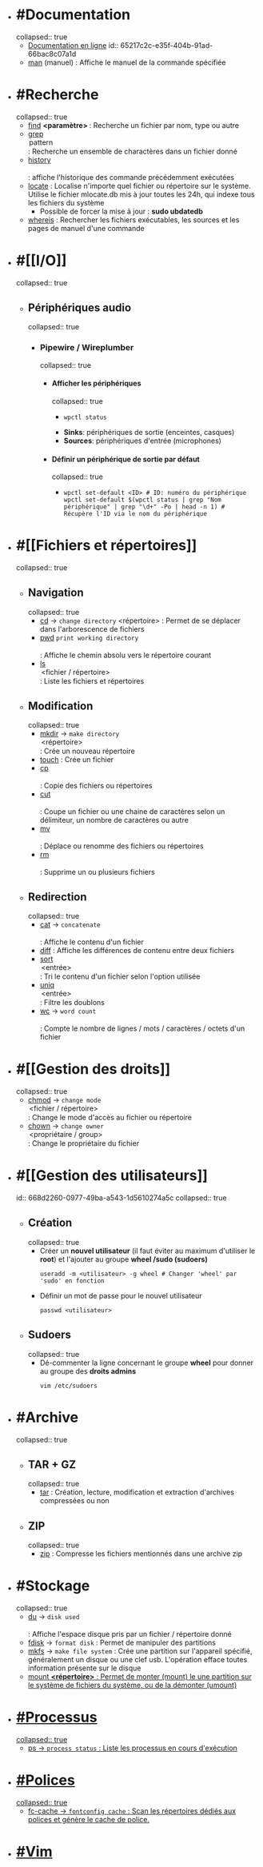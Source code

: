 - # #Documentation
  collapsed:: true
  - [Documentation en ligne](https://www.geeksforgeeks.org/linux-commands/)
    id:: 65217c2c-e35f-404b-91ad-66bac8c07a1d
  - [man](https://www.geeksforgeeks.org/man-command-in-linux-with-examples/) <commande> (manuel) : Affiche le manuel de la commande spécifiée
- # #Recherche
  collapsed:: true
  - [find](https://www.geeksforgeeks.org/find-command-in-linux-with-examples/) **<base> <paramètre> <fichier>** : Recherche un fichier par nom, type ou autre
  - [grep](https://www.geeksforgeeks.org/grep-command-in-unixlinux/) **<option> pattern <fichier>** : Recherche un ensemble de charactères dans un fichier donné
  - [history](https://www.geeksforgeeks.org/history-command-in-linux-with-examples/) **<option>** : affiche l'historique des commande précédemment exécutées
  - [locate](https://www.geeksforgeeks.org/locate-command-in-linux-with-examples/) **<fichier>** : Localise n'importe quel fichier ou répertoire sur le système. Utilise le fichier mlocate.db mis à jour toutes les 24h, qui indexe tous les fichiers du système
    - Possible de forcer la mise à jour : **sudo ubdatedb**
  - [whereis](https://en.wikibooks.org/wiki/Guide_to_Unix/Commands/Finding_Files#whereis) **<commande>** : Rechercher  les fichiers exécutables, les sources et les pages de manuel d'une commande
- # #[[I/O]]
  collapsed:: true
  - ## Périphériques audio
    collapsed:: true
    - ### Pipewire / Wireplumber
      collapsed:: true
      - #### Afficher les périphériques
        collapsed:: true
        - ```shell
          wpctl status
          ```
        - **Sinks**: périphériques de sortie (enceintes, casques)
        - **Sources**: périphériques d'entrée (microphones)
      - #### Définir un périphérique de sortie par défaut
        collapsed:: true
        - ```shell
          wpctl set-default <ID> # ID: numéro du périphérique
          wpctl set-default $(wpctl status | grep "Nom périphérique" | grep "\d+" -Po | head -n 1) # Récupère l'ID via le nom du périphérique
          ```
- # #[[Fichiers et répertoires]]
  collapsed:: true
  - ## Navigation
    collapsed:: true
    - [cd](https://www.geeksforgeeks.org/cd-command-in-linux-with-examples/) -> `change directory` <répertoire> : Permet de se déplacer dans l'arborescence de fichiers
    - [pwd](https://www.geeksforgeeks.org/pwd-command-in-linux-with-examples/) `print working directory` **<option>** : Affiche le chemin absolu vers le répertoire courant
    - [ls](https://www.geeksforgeeks.org/ls-command-in-linux/) **<option> <fichier / répertoire>** : Liste les fichiers et répertoires
  - ## Modification
    collapsed:: true
    - [mkdir](https://www.geeksforgeeks.org/mkdir-command-in-linux-with-examples/) -> `make directory` **<option> <répertoire>** : Crée un nouveau répertoire
    - [touch](https://www.geeksforgeeks.org/touch-command-in-linux-with-examples/) **<fichier>** : Crée un fichier
    - [cp](https://www.geeksforgeeks.org/cp-command-linux-examples/) **<option> <source> <destination>** : Copie des fichiers ou répertoires
    - [cut](https://www.geeksforgeeks.org/cut-command-linux-examples/) **<option> <fichier>** : Coupe un fichier ou une chaine de caractères selon un délimiteur, un nombre de caractères ou autre
    - [mv](https://www.geeksforgeeks.org/mv-command-linux-examples/) **<option> <source> <destination>** : Déplace ou renomme des fichiers ou répertoires
    - [rm](https://www.geeksforgeeks.org/rm-command-linux-examples/) **<option> <fichier>** : Supprime un ou plusieurs fichiers
  - ## Redirection
    collapsed:: true
    - [cat](https://www.geeksforgeeks.org/cat-command-in-linux-with-examples/) -> `concatenate` **<option> <fichier>** : Affiche le contenu d'un fichier
    - [diff](https://www.geeksforgeeks.org/diff-command-linux-examples/) **<options> <fichier1> <fichier2>** : Affiche les différences de contenu entre deux fichiers
    - [sort](https://www.geeksforgeeks.org/sort-command-linuxunix-examples/) **<option> <entrée>** : Tri le contenu d'un fichier selon l'option utilisée
    - [uniq](https://www.geeksforgeeks.org/uniq-command-in-linux-with-examples/) **<option> <entrée<sortie>>** : Filtre les doublons
    - [wc](https://www.geeksforgeeks.org/wc-command-linux-examples/) -> `word count` **<option> <fichier>** : Compte le nombre de lignes / mots / caractères / octets d'un fichier
- # #[[Gestion des droits]]
  collapsed:: true
  - [chmod](https://www.geeksforgeeks.org/chmod-command-linux/) -> `change mode` **<option> <mode> <fichier / répertoire>** : Change le mode d'accès au fichier ou répertoire
  - [chown](https://www.geeksforgeeks.org/chown-command-in-linux-with-examples/) -> `change owner` **<option> <propriétaire / group> <fichier>** : Change le propriétaire du fichier
- # #[[Gestion des utilisateurs]]
  id:: 668d2260-0977-49ba-a543-1d5610274a5c
  collapsed:: true
  - ## Création
    collapsed:: true
    - Créer un **nouvel utilisateur** (il faut éviter au maximum d'utiliser le **root**) et l'ajouter au groupe **wheel /sudo (sudoers)** 
      ```shell
      useradd -m <utilisateur> -g wheel # Changer 'wheel' par 'sudo' en fonction
      ```
    - Définir un mot de passe pour le nouvel utilisateur 
      ```shell
      passwd <utilisateur>
      ```
  - ## Sudoers
    collapsed:: true
    - Dé-commenter la ligne concernant le groupe **wheel** pour donner au groupe des **droits admins** 
      ```shell
      vim /etc/sudoers
      ```
- # #Archive
  collapsed:: true
  - ## TAR + GZ
    collapsed:: true
    - [tar](https://www.geeksforgeeks.org/tar-command-linux-examples/) **<options> <fichier-archive> <fichiers>** : Création, lecture, modification et extraction d'archives compressées ou non
  - ## ZIP
    collapsed:: true
    - [zip](https://www.geeksforgeeks.org/zip-command-in-linux-with-examples/) **<options> <fichier-archive> <fichiers>** : Compresse les fichiers mentionnés dans une archive zip
- # #Stockage
  collapsed:: true
  - [du](https://www.geeksforgeeks.org/du-command-linux/) -> `disk used` **<option> <fichier>** : Affiche l'espace disque pris par un fichier / répertoire donné
  - [fdisk](https://www.geeksforgeeks.org/fdisk-command-in-linux-with-examples/) -> `format disk` **<options> <appareil>** : Permet de manipuler des partitions
  - [mkfs](https://www.geeksforgeeks.org/mkfs-command-in-linux-with-examples/) -> `make file system` **<options> <partition>** : Crée une partition sur l'appareil spécifié, généralement un disque ou une clef usb. L'opération efface toutes information présente sur le disque
  - [<u>mount](https://www.geeksforgeeks.org/mount-command-in-linux-with-examples/) **<options> <type> <appareil> <répertoire>** : Permet de monter (mount) le une partition sur le système de fichiers du système, ou de la démonter (umount)
- # #Processus
  collapsed:: true
  - [ps](https://www.geeksforgeeks.org/ps-command-in-linux-with-examples/) -> `process status` **<options>** : Liste les processus en cours d'exécution
- # #Polices
  collapsed:: true
  - [fc-cache](https://www.geeksforgeeks.org/fc-cache-command-in-linux-with-examples/) -> `fontconfig cache` **<options>** : Scan les répertoires dédiés aux polices et génère le cache de police.
- # #Vim